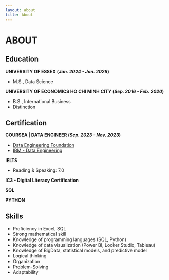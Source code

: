 ```yaml
---
layout: about
title: About
---
```


# ABOUT

## Education
**UNIVERSITY OF ESSEX (_Jan. 2024 - Jan. 2026_)**
- M.S., Data Science
  
**UNIVERSITY OF ECONOMICS HO CHI MINH CITY (_Sep. 2016 - Feb. 2020_)**
- B.S., International Business
- Distinction

## Certification
**COURSEA | DATA ENGINEER (_Sep. 2023 - Nov. 2023_)**
- [Data Engineering Foundation](https://coursera.org/verify/specialization/644CVRMTF3KD)
- [IBM - Data Engineering](https://coursera.org/verify/professional-cert/DEN88WMC4K4F)

**IELTS** 
- Reading & Speaking: 7.0

**IC3 - Digital Literacy Certification**

**SQL**

**PYTHON**

## Skills
- Proficiency in Excel, SQL
- Strong mathematical skill
- Knowledge of programming languages (SQL, Python)
- Knowledge of data visualization (Power BI, Looker Studio, Tableau)
- Knowledge of BigData, statistical models, and predictive model 
- Logical thinking
- Organization
- Problem-Solving
- Adaptability
